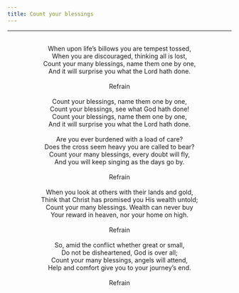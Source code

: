 ```yaml
---
title: Count your blessings
---
```


---
<center>
<br/>
When upon life’s billows you are tempest tossed,<br/>
When you are discouraged, thinking all is lost,<br/>
Count your many blessings, name them one by one,<br/>
And it will surprise you what the Lord hath done.<br/>
<br/>
Refrain<br/>
<br/>
Count your blessings, name them one by one,<br/>
Count your blessings, see what God hath done!<br/>
Count your blessings, name them one by one,<br/>
And it will surprise you what the Lord hath done.<br/>
<br/>
Are you ever burdened with a load of care?<br/>
Does the cross seem heavy you are called to bear?<br/>
Count your many blessings, every doubt will fly,<br/>
And you will keep singing as the days go by.<br/>
<br/>
Refrain<br/>
<br/>
When you look at others with their lands and gold,<br/>
Think that Christ has promised you His wealth untold;<br/>
Count your many blessings. Wealth can never buy<br/>
Your reward in heaven, nor your home on high.<br/>
<br/>
Refrain<br/>
<br/>
So, amid the conflict whether great or small,<br/>
Do not be disheartened, God is over all;<br/>
Count your many blessings, angels will attend,<br/>
Help and comfort give you to your journey’s end.<br/>
<br/>
Refrain<br/>

</center>